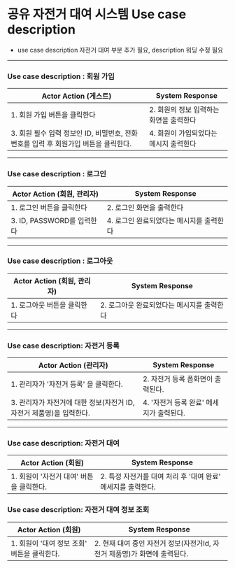 # 공유 자전거 대여 시스템 Use case description 

- use case description 자전거 대여 부분 추가 필요, description 워딩 수정 필요

--- 

### Use case description : 회원 가입

| Actor Action (게스트)  | System Response      |
| ------------- | -------------------- |
| 1. 회원 가입 버튼을 클릭한다 | 2. 회원의 정보 입력하는 화면을 출력한다 |
| 3. 회원 필수 입력 정보인 ID, 비밀번호, 전화번호를 입력 후 회원가입 버튼을 클릭한다.  | 4. 회원이 가입되었다는 메시지 출력한다 |

---


### Use case description : 로그인

| Actor Action (회원, 관리자) | System Response      |
| ------------------ | -------------------- |
| 1. 로그인 버튼을 클릭한다       | 2. 로그인 화면을 출력한다         |
| 3. ID, PASSWORD를 입력한다 | 4. 로그인 완료되었다는 메시지를 출력한다 |

---

### Use case description : 로그아웃

| Actor Action (회원, 관리자) | System Response       |
| ------------ | --------------------- |
| 1. 로그아웃 버튼을 클릭한다 | 2. 로그아웃 완료되었다는 메시지를 출력한다 |

---


### Use case description: 자전거 등록

| Actor Action (관리자)                                                          | System Response           |
| ------------------------------------------------------- | ------------------------- |
| 1. 관리자가 '자전거 등록' 을 클릭한다.                          | 2. 자전거 등록 폼화면이 출력된다.    |
| 3. 관리자가 자전거에 대한 정보(자전거 ID, 자전거 제품명)을 입력한다. | 4. '자전거 등록 완료' 메세지가 출력된다. |

---


### Use case description: 자전거 대여

| Actor Action (회원)                | System Response                                        |
| --------------------------- | ------------------------------------------------------ |
| 1. 회원이 '자전거 대여' 버튼을 클릭한다. | 2. 특정 자전거를 대여 처리 후 '대여 완료' 메세지를 출력한다. |


### Use case description: 자전거 대여 정보 조회

| Actor Action (회원)                | System Response                                        |
| --------------------------- | ------------------------------------------------------ |
| 1. 회원이 '대여 정보 조회' 버튼을 클릭한다. | 2. 현재 대여 중인 자전거 정보(자전거Id, 자전거 제품명)가 화면에 출력된다. |


